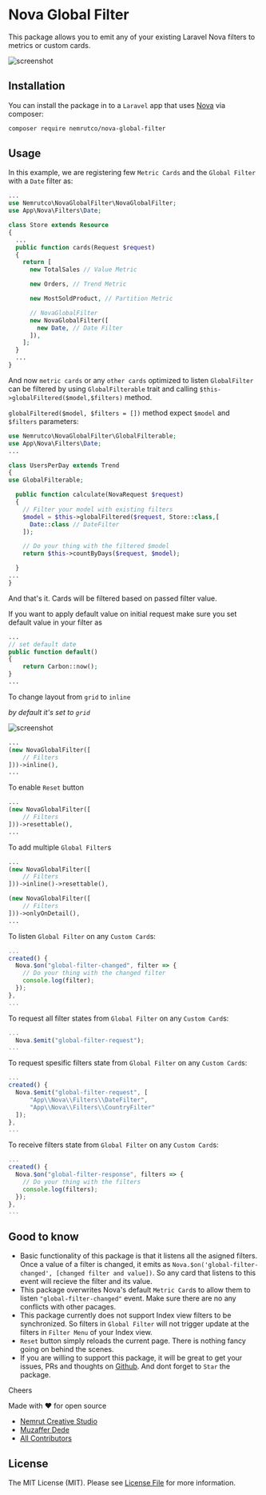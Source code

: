 # Nova Global Filter

This package allows you to emit any of your existing Laravel Nova filters to metrics or custom cards.

![screenshot](resources/gifs/nova-global-filter.gif)

## Installation

You can install the package in to a `Laravel` app that uses [Nova](https://nova.laravel.com) via composer:

```bash
composer require nemrutco/nova-global-filter
```

## Usage

In this example, we are registering few `Metric Cards` and the `Global Filter` with a `Date` filter as:

```php
...
use Nemrutco\NovaGlobalFilter\NovaGlobalFilter;
use App\Nova\Filters\Date;

class Store extends Resource
{
  ...
  public function cards(Request $request)
  {
    return [
      new TotalSales // Value Metric

      new Orders, // Trend Metric

      new MostSoldProduct, // Partition Metric

      // NovaGlobalFilter
      new NovaGlobalFilter([
        new Date, // Date Filter
      ]),
    ];
  }
  ...
}
```

And now `metric cards` or any `other cards` optimized to listen `GlobalFilter` can be filtered by using `GlobalFilterable` trait and calling `$this->globalFiltered($model,$filters)` method.

`globalFiltered($model, $filters = [])` method expect `$model` and `$filters` parameters:

```php
use Nemrutco\NovaGlobalFilter\GlobalFilterable;
use App\Nova\Filters\Date;
...

class UsersPerDay extends Trend
{
use GlobalFilterable;

  public function calculate(NovaRequest $request)
  {
    // Filter your model with existing filters
    $model = $this->globalFiltered($request, Store::class,[
      Date::class // DateFilter
    ]);

    // Do your thing with the filtered $model
    return $this->countByDays($request, $model);

  }
...
}
```

And that's it. Cards will be filtered based on passed filter value.


If you want to apply default value on initial request make sure you set default value in your filter as

```php
...
// set default date
public function default()
{
    return Carbon::now();
}
...
```

To change layout from `grid` to `inline`

*by default it's set to `grid`*

![screenshot](resources/gifs/inline-reset-view.png)

```php
...
(new NovaGlobalFilter([
    // Filters
]))->inline(),
...
```

To enable `Reset` button
```php
...
(new NovaGlobalFilter([
    // Filters
]))->resettable(),
...
```

To add multiple `Global Filter`s
```php
...
(new NovaGlobalFilter([
    // Filters
]))->inline()->resettable(),

(new NovaGlobalFilter([
    // Filters
]))->onlyOnDetail(),
...
```

To listen `Global Filter` on any `Custom Card`s:
```js
...
created() {
  Nova.$on("global-filter-changed", filter => {
    // Do your thing with the changed filter
    console.log(filter);
  });
},
...
```

To request all filter states from `Global Filter` on any `Custom Card`s:
```js
...
  Nova.$emit("global-filter-request");
...
```

To request spesific filters state from `Global Filter` on any `Custom Card`s:
```js
...
created() {
  Nova.$emit("global-filter-request", [
      "App\\Nova\\Filters\\DateFilter",
      "App\\Nova\\Filters\\CountryFilter"
  ]);
},
...
```

To receive filters state from `Global Filter` on any `Custom Card`s:
```js
...
created() {
  Nova.$on("global-filter-response", filters => {
    // Do your thing with the filters
    console.log(filters);
  });
},
...
```

## Good to know

- Basic functionality of this package is that it listens all the asigned filters. Once a value of a filter is changed, it emits as `Nova.$on('global-filter-changed', [changed filter and value])`. So any card that listens to this event will recieve the filter and its value.
- This package overwrites Nova's default `Metric Card`s to allow them to listen `"global-filter-changed"` event. Make sure there are no any conflicts with other pacages.
- This package currently does not support Index view filters to be synchronized. So filters in `Global Filter` will not trigger update at the filters in `Filter Menu` of your Index view.
- `Reset` button simply reloads the current page. There is nothing fancy going on behind the scenes.
- If you are willing to support this package, it will be great to get your issues, PRs and thoughts on [Github](https://github.com/nemrutco/). And dont forget to `Star` the package.

Cheers

Made with ❤️ for open source
- [Nemrut Creative Studio](https://nemrut.co)
- [Muzaffer Dede](https://github.com/muzafferdede)
- [All Contributors](../../contributors)

## License

The MIT License (MIT). Please see [License File](LICENSE.md) for more information.
